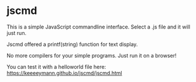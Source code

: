 # jscmd
This is a simple JavaScript commandline interface. Select a .js file and it will just run.

Jscmd offered a printf(string) function for text display.

No more compilers for your simple programs. Just run it on a browser!

You can test it with a helloworld file here: https://keeeeymann.github.io/jscmd/jscmd.html
